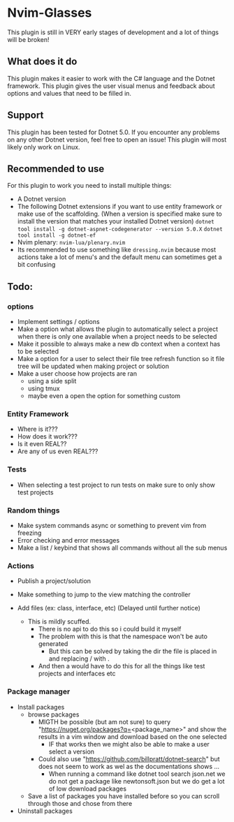 # Nvim-Glasses
This plugin is still in VERY early stages of development and a lot of things will be broken!

## What does it do
This plugin makes it easier to work with the C# language and the Dotnet framework. This plugin gives the user visual menus and feedback about options and values that need to be filled in.

## Support
This plugin has been tested for Dotnet 5.0.
If you encounter any problems on any other Dotnet version, feel free to open an issue!
This plugin will most likely only work on Linux.

## Recommended to use
For this plugin to work you need to install multiple things:
- A Dotnet version
- The following Dotnet extensions if you want to use entity framework or make use of the scaffolding. (When a version is specified make sure to install the version that matches your installed Dotnet version)
`dotnet tool install -g dotnet-aspnet-codegenerator --version 5.0.X`
`dotnet tool install -g dotnet-ef`
- Nvim plenary: `nvim-lua/plenary.nvim`
- Its recommended to use something like `dressing.nvim` because most actions take a lot of menu's and the default menu can sometimes get a bit confusing


## Todo:
### options
- Implement settings / options
- Make a option what allows the plugin to automatically select a project when there is only one available when a project needs to be selected
- Make it possible to always make a new db context when a context has to be selected
- Make a option for a user to select their file tree refresh function so it file tree will be updated when making project or solution
- Make a user choose how projects are ran
    * using a side split
    * using tmux
    * maybe even a open the option for something custom

### Entity Framework
- Where is it???
- How does it work???
- Is it even REAL??
- Are any of us even REAL???

### Tests
- When selecting a test project to run tests on make sure to only show test projects

### Random things
- Make system commands async or something to prevent vim from freezing
- Error checking and error messages
- Make a list / keybind that shows all commands without all the sub menus

### Actions
- Publish a project/solution
- Make something to jump to the view matching the controller

- Add files (ex: class, interface, etc) (Delayed until further notice)
    - This is mildly scuffed.
        - There is no api to do this so i could build it myself
        - The problem with this is that the namespace won't be auto generated
            - But this can be solved by taking the dir the file is placed in and replacing / with .
        - And then a would have to do this for all the things like test projects and interfaces etc

### Package manager
- Install packages
    - browse packages
        - MIGTH be possible (but am not sure) to query "https://nuget.org/packages?q=<package_name>" and show the results in a vim window and download based on the one selected
            - IF that works then we might also be able to make a user select a version
        - Could also use "https://github.com/billpratt/dotnet-search" but does not seem to work as wel as the documentations shows ...
            - When running a command like dotnet tool search json.net we do not get a package like newtonsoft.json but we do get a lot of low download packages
    - Save a list of packages you have installed before so you can scroll through those and chose from there
- Uninstall packages
